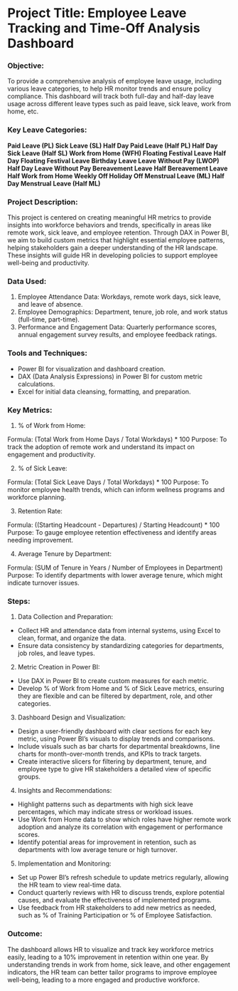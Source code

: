 # Project Title: Employee Leave Tracking and Time-Off Analysis Dashboard

### Objective:
To provide a comprehensive analysis of employee leave usage, including various leave categories, to help HR monitor trends and ensure policy compliance. This dashboard will track both full-day and half-day leave usage across different leave types such as paid leave, sick leave, work from home, etc.

### Key Leave Categories:

**Paid Leave (PL)
Sick Leave (SL)
Half Day Paid Leave (Half PL)
Half Day Sick Leave (Half SL)
Work from Home (WFH)
Floating Festival Leave
Half Day Floating Festival Leave
Birthday Leave
Leave Without Pay (LWOP)
Half Day Leave Without Pay
Bereavement Leave
Half Bereavement Leave
Half Work from Home
Weekly Off
Holiday Off
Menstrual Leave (ML)
Half Day Menstrual Leave (Half ML)**

### Project Description:
This project is centered on creating meaningful HR metrics to provide insights into workforce behaviors and trends, specifically in areas like remote work, sick leave, and employee retention. Through DAX in Power BI, we aim to build custom metrics that highlight essential employee patterns, helping stakeholders gain a deeper understanding of the HR landscape. These insights will guide HR in developing policies to support employee well-being and productivity.

### Data Used:

1. Employee Attendance Data: Workdays, remote work days, sick leave, and leave of absence.
2. Employee Demographics: Department, tenure, job role, and work status (full-time, part-time).
3. Performance and Engagement Data: Quarterly performance scores, annual engagement survey results, and employee feedback ratings.

### Tools and Techniques:

- Power BI for visualization and dashboard creation.
- DAX (Data Analysis Expressions) in Power BI for custom metric calculations.
- Excel for initial data cleansing, formatting, and preparation.
  
### Key Metrics:

1. % of Work from Home:

Formula: (Total Work from Home Days / Total Workdays) * 100
Purpose: To track the adoption of remote work and understand its impact on engagement and productivity.

2. % of Sick Leave:

Formula: (Total Sick Leave Days / Total Workdays) * 100
Purpose: To monitor employee health trends, which can inform wellness programs and workforce planning.

3. Retention Rate:

Formula: ((Starting Headcount - Departures) / Starting Headcount) * 100
Purpose: To gauge employee retention effectiveness and identify areas needing improvement.

4. Average Tenure by Department:

Formula: (SUM of Tenure in Years / Number of Employees in Department)
Purpose: To identify departments with lower average tenure, which might indicate turnover issues.

### Steps:

1. Data Collection and Preparation:

- Collect HR and attendance data from internal systems, using Excel to clean, format, and organize the data.
- Ensure data consistency by standardizing categories for departments, job roles, and leave types.

2. Metric Creation in Power BI:

- Use DAX in Power BI to create custom measures for each metric.
- Develop % of Work from Home and % of Sick Leave metrics, ensuring they are flexible and can be filtered by department, role, and other categories.
  
3. Dashboard Design and Visualization:

- Design a user-friendly dashboard with clear sections for each key metric, using Power BI’s visuals to display trends and comparisons.
- Include visuals such as bar charts for departmental breakdowns, line charts for month-over-month trends, and KPIs to track targets.
- Create interactive slicers for filtering by department, tenure, and employee type to give HR stakeholders a detailed view of specific groups.
  
4. Insights and Recommendations:
- Highlight patterns such as departments with high sick leave percentages, which may indicate stress or workload issues.
- Use Work from Home data to show which roles have higher remote work adoption and analyze its correlation with engagement or performance scores.
- Identify potential areas for improvement in retention, such as departments with low average tenure or high turnover.
  
5. Implementation and Monitoring:
- Set up Power BI’s refresh schedule to update metrics regularly, allowing the HR team to view real-time data.
- Conduct quarterly reviews with HR to discuss trends, explore potential causes, and evaluate the effectiveness of implemented programs.
- Use feedback from HR stakeholders to add new metrics as needed, such as % of Training Participation or % of Employee Satisfaction.

### Outcome:

The dashboard allows HR to visualize and track key workforce metrics easily, leading to a 10% improvement in retention within one year. By understanding trends in work from home, sick leave, and other engagement indicators, the HR team can better tailor programs to improve employee well-being, leading to a more engaged and productive workforce.
